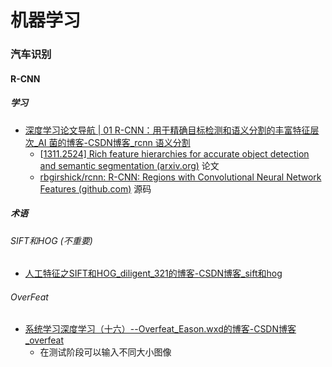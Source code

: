 # 机器学习

### 汽车识别

#### R-CNN

##### 学习

- [深度学习论文导航 | 01 R-CNN：用于精确目标检测和语义分割的丰富特征层次_AI 菌的博客-CSDN博客_rcnn 语义分割](https://ai-wx.blog.csdn.net/article/details/104348329)
  - [[1311.2524\] Rich feature hierarchies for accurate object detection and semantic segmentation (arxiv.org)](https://arxiv.org/abs/1311.2524) 论文
  - [rbgirshick/rcnn: R-CNN: Regions with Convolutional Neural Network Features (github.com)](https://github.com/rbgirshick/rcnn) 源码

##### 术语

###### SIFT和HOG (不重要)

- [人工特征之SIFT和HOG_diligent_321的博客-CSDN博客_sift和hog](https://blog.csdn.net/diligent_321/article/details/84967192) 

###### OverFeat

- [系统学习深度学习（十六）--Overfeat_Eason.wxd的博客-CSDN博客_overfeat](https://blog.csdn.net/App_12062011/article/details/60956357) 
  - 在测试阶段可以输入不同大小图像

